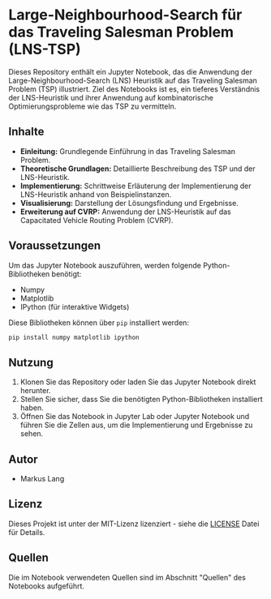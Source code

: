 
# Large-Neighbourhood-Search für das Traveling Salesman Problem (LNS-TSP)

Dieses Repository enthält ein Jupyter Notebook, das die Anwendung der Large-Neighbourhood-Search (LNS) Heuristik auf das Traveling Salesman Problem (TSP) illustriert. Ziel des Notebooks ist es, ein tieferes Verständnis der LNS-Heuristik und ihrer Anwendung auf kombinatorische Optimierungsprobleme wie das TSP zu vermitteln.

## Inhalte

- **Einleitung:** Grundlegende Einführung in das Traveling Salesman Problem.
- **Theoretische Grundlagen:** Detaillierte Beschreibung des TSP und der LNS-Heuristik.
- **Implementierung:** Schrittweise Erläuterung der Implementierung der LNS-Heuristik anhand von Beispielinstanzen.
- **Visualisierung:** Darstellung der Lösungsfindung und Ergebnisse.
- **Erweiterung auf CVRP:** Anwendung der LNS-Heuristik auf das Capacitated Vehicle Routing Problem (CVRP).

## Voraussetzungen

Um das Jupyter Notebook auszuführen, werden folgende Python-Bibliotheken benötigt:
- Numpy
- Matplotlib
- IPython (für interaktive Widgets)

Diese Bibliotheken können über `pip` installiert werden:

```bash
pip install numpy matplotlib ipython
```

## Nutzung

1. Klonen Sie das Repository oder laden Sie das Jupyter Notebook direkt herunter.
2. Stellen Sie sicher, dass Sie die benötigten Python-Bibliotheken installiert haben.
3. Öffnen Sie das Notebook in Jupyter Lab oder Jupyter Notebook und führen Sie die Zellen aus, um die Implementierung und Ergebnisse zu sehen.

## Autor

- Markus Lang

## Lizenz

Dieses Projekt ist unter der MIT-Lizenz lizenziert - siehe die [LICENSE](LICENSE) Datei für Details.

## Quellen

Die im Notebook verwendeten Quellen sind im Abschnitt "Quellen" des Notebooks aufgeführt.
